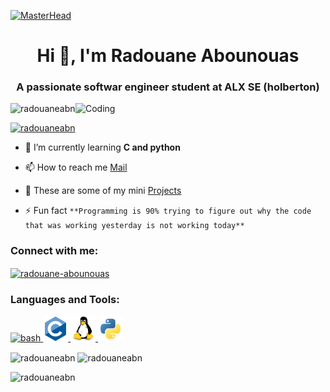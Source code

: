 [![MasterHead](https://github.com/RadouaneAbn/RadouaneAbn/assets/137453952/8cd3554d-3dc1-4cc5-b7ca-5a4ca27466e1)](https://github.com/RadouaneAbn)
<h1 align="center">Hi 👋, I'm Radouane Abounouas</h1>
<h3 align="center">A passionate softwar engineer student at ALX SE (holberton)</h3>
<img align="right" alt="Coding" width="400" src="https://i.gifer.com/LSsT.gif">

<p align="left"> <img src="https://komarev.com/ghpvc/?username=radouaneabn&label=Profile%20views&color=0e75b6&style=flat" alt="radouaneabn" /> </p>

<p align="left"> <a href="https://github.com/ryo-ma/github-profile-trophy"><img src="https://github-profile-trophy.vercel.app/?username=radouaneabn" alt="radouaneabn" /></a> </p>

- 🌱 I’m currently learning **C and python**

- 📫 How to reach me [Mail](radouaneabn@gmail.com)

- 📄 These are some of my mini [Projects](https://github.com/RadouaneAbn/Projects)

- ⚡ Fun fact `**Programming is 90% trying to figure out why the code that was working yesterday is not working today**`

<h3 align="left">Connect with me:</h3>
<p align="left">
<a href="https://linkedin.com/in/radouane-abounouas" target="blank"><img align="center" src="https://raw.githubusercontent.com/rahuldkjain/github-profile-readme-generator/master/src/images/icons/Social/linked-in-alt.svg" alt="radouane-abounouas" height="30" width="40" /></a>
</p>


<h3 align="left">Languages and Tools:</h3>
<p align="left"> <a href="https://www.gnu.org/software/bash/" target="_blank" rel="noreferrer"> <img src="https://www.vectorlogo.zone/logos/gnu_bash/gnu_bash-icon.svg" alt="bash" width="40" height="40"/> </a> <a href="https://www.cprogramming.com/" target="_blank" rel="noreferrer"> <img src="https://raw.githubusercontent.com/devicons/devicon/master/icons/c/c-original.svg" alt="c" width="40" height="40"/> </a> <a href="https://www.linux.org/" target="_blank" rel="noreferrer"> <img src="https://raw.githubusercontent.com/devicons/devicon/master/icons/linux/linux-original.svg" alt="linux" width="40" height="40"/> </a> <a href="https://www.python.org" target="_blank" rel="noreferrer"> <img src="https://raw.githubusercontent.com/devicons/devicon/master/icons/python/python-original.svg" alt="python" width="40" height="40"/> </a> </p>

<p><img align="center" width="300" src="https://github-readme-stats.vercel.app/api/top-langs?username=radouaneabn&show_icons=true&locale=en&layout=compact" alt="radouaneabn" /> <img align="center" width="337" src="https://github-readme-stats.vercel.app/api?username=radouaneabn&show_icons=true&locale=en" alt="radouaneabn" /></p>

<p><img align="left" width="400" src="https://github-readme-streak-stats.herokuapp.com/?user=radouaneabn&" alt="radouaneabn" /></p>

